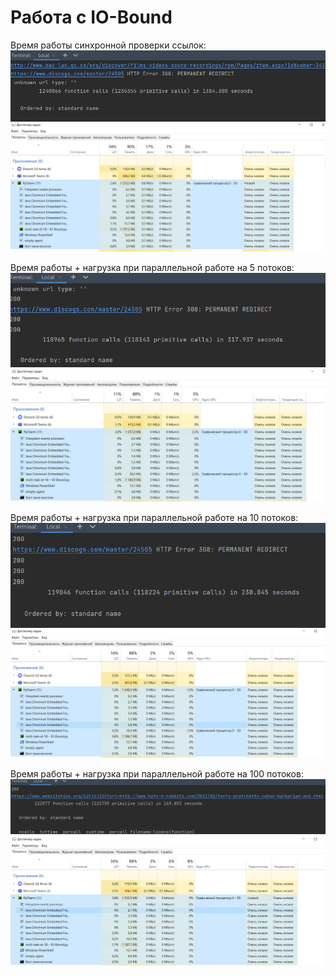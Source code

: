 # Работа с IO-Bound 

Время работы синхронной проверки ссылок: 
![1поток](https://github.com/Roggi7/multi-task-at-18/blob/main/потоки/1%20поток.png)
![1поток2](https://github.com/Roggi7/multi-task-at-18/blob/main/потоки/нагрузка.%201%20поток.png)

Время работы + нагрузка при параллельной работе на 5 потоков:
![5поток](https://github.com/Roggi7/multi-task-at-18/blob/main/потоки/5%20потоков.png)
![5поток2](https://github.com/Roggi7/multi-task-at-18/blob/main/потоки/нагрузка.%205%20потоков.png)

Время работы + нагрузка при параллельной работе на 10 потоков:
![10поток](https://github.com/Roggi7/multi-task-at-18/blob/main/потоки/10%20потоков.png)
![10поток2](https://github.com/Roggi7/multi-task-at-18/blob/main/потоки/нагрузка.%2010%20потоков.png)

Время работы + нагрузка при параллельной работе на 100 потоков:
![100поток](https://github.com/Roggi7/multi-task-at-18/blob/main/потоки/100%20потоков.png)
![100поток2](https://github.com/Roggi7/multi-task-at-18/blob/main/потоки/нагрузка.%20100%20потоков.png)


